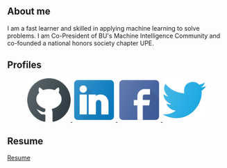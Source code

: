## About me
I am a fast learner and skilled in applying machine learning to solve problems. I am Co-President of BU's Machine Intelligence Community and co-founded a national honors society chapter UPE.

## Profiles

<p align="center">
  <a href="https://github.com/juliusfrost">
    <img src="https://github.com/juliusfrost/juliusfrost.github.io/blob/master/icons/Github.png" width="100" title="Julius Frost Github Profile"> 
  </a>
  <a href="https://github.com/juliusfrost">
    <img src="https://github.com/juliusfrost/juliusfrost.github.io/blob/master/icons/LinkedIn.png" width="100" title="Julius Frost Linkedin Profile"> 
  </a>
  <a href="https://github.com/juliusfrost">
    <img src="https://github.com/juliusfrost/juliusfrost.github.io/blob/master/icons/Facebook.png" width="100" title="Julius Frost Facebook Profile"> 
  </a>
  <a href="https://github.com/juliusfrost">
    <img src="https://github.com/juliusfrost/juliusfrost.github.io/blob/master/icons/Twitter.png" width="100" title="Julius Frost Twitter Profile"> 
  </a>
</p>

## Resume

[Resume](https://docs.google.com/document/d/1H7k8g9ms0jF8SuNRmB_uAb5LnApnFTRKMHQsTPFiCWU/edit?usp=sharing "Julius Frost Resume")


